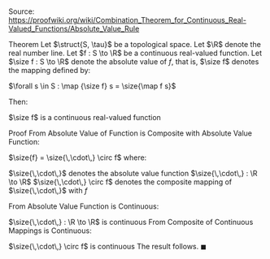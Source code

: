 # 

Source: https://proofwiki.org/wiki/Combination_Theorem_for_Continuous_Real-Valued_Functions/Absolute_Value_Rule

Theorem
Let $\struct{S, \tau}$ be a topological space.
Let $\R$ denote the real number line.
Let $f : S \to \R$ be a continuous real-valued function.
Let $\size f : S \to \R$ denote  the absolute value of $f$, that is, $\size f$ denotes the mapping defined by:

$\forall s \in S : \map {\size f} s = \size{\map f s}$
 
Then:

$\size f$ is a continuous real-valued function


Proof
From Absolute Value of Function is Composite with Absolute Value Function:

$\size{f} = \size{\,\cdot\,} \circ f$
where:

$\size{\,\cdot\,}$ denotes the absolute value function $\size{\,\cdot\,} : \R \to \R$
$\size{\,\cdot\,} \circ f$ denotes the composite mapping of $\size{\,\cdot\,}$ with $f$

From Absolute Value Function is Continuous:

$\size{\,\cdot\,} : \R \to \R$ is continuous
From Composite of Continuous Mappings is Continuous:

$\size{\,\cdot\,} \circ f$ is continuous
The result follows.
$\blacksquare$





